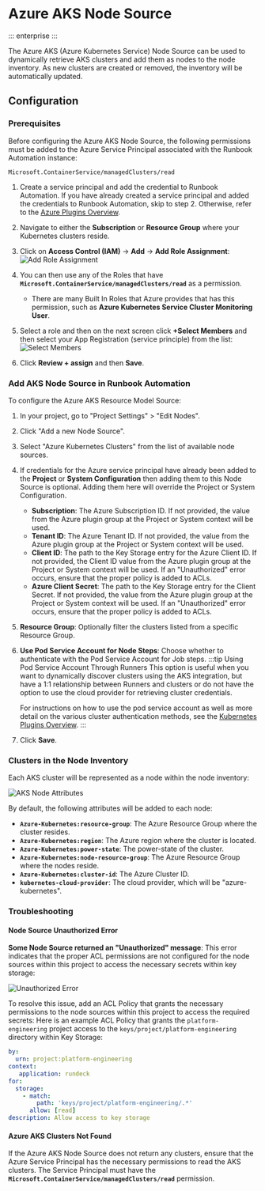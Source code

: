 # Azure AKS Node Source

::: enterprise
:::

The Azure AKS (Azure Kubernetes Service) Node Source can be used to dynamically retrieve AKS clusters and add them as nodes to the node inventory. As new clusters are created or removed, the inventory will be automatically updated.

## Configuration

### Prerequisites

Before configuring the Azure AKS Node Source, the following permissions must be added to the Azure Service Principal associated with the Runbook Automation instance:
```
Microsoft.ContainerService/managedClusters/read
```

1. Create a service principal and add the credential to Runbook Automation. If you have already created a service principal and added the credentials to Runbook Automation, skip to step 2. Otherwise, refer to the [Azure Plugins Overview](/manual/plugins/azure-plugins-overview).<br>

2. Navigate to either the **Subscription** or **Resource Group** where your Kubernetes clusters reside.

3. Click on **Access Control (IAM)** -> **Add** -> **Add Role Assignment**:
    ![Add Role Assignment](/assets/img/azure-add-role-assignment.png)

4. You can then use any of the Roles that have **`Microsoft.ContainerService/managedClusters/read`** as a permission.
    * There are many Built In Roles that Azure provides that has this permission, such as **Azure Kubernetes Service Cluster Monitoring User**.
   
5. Select a role and then on the next screen click **+Select Members** and then select your App Registration (service principle) from the list:
    ![Select Members](/assets/img/azure-select-members.png)

6. Click **Review + assign** and then **Save**.

### Add AKS Node Source in Runbook Automation
To configure the Azure AKS Resource Model Source:

1. In your project, go to "Project Settings" > "Edit Nodes".<br>

2. Click "Add a new Node Source".
3. Select "Azure Kubernetes Clusters" from the list of available node sources.
4. If credentials for the Azure service principal have already been added to the **Project** or **System Configuration** then adding them to this Node Source is optional. Adding them here will override the Project or System Configuration.
   - **Subscription**: The Azure Subscription ID. If not provided, the value from the Azure plugin group at the Project or System context will be used.
   - **Tenant ID**: The Azure Tenant ID. If not provided, the value from the Azure plugin group at the Project or System context will be used.
   - **Client ID**: The path to the Key Storage entry for the Azure Client ID. If not provided, the Client ID value from the Azure plugin group at the Project or System context will be used. If an "Unauthorized" error occurs, ensure that the proper policy is added to ACLs.
   - **Azure Client Secret**: The path to the Key Storage entry for the Client Secret. If not provided, the value from the Azure plugin group at the Project or System context will be used. If an "Unauthorized" error occurs, ensure that the proper policy is added to ACLs.
5. **Resource Group**: Optionally filter the clusters listed from a specific Resource Group.
6. **Use Pod Service Account for Node Steps**: Choose whether to authenticate with the Pod Service Account for Job steps.
   :::tip Using Pod Service Account Through Runners
   This option is useful when you want to dynamically discover clusters using the AKS integration, but have a 1:1 relationship between Runners and clusters or do not have the option to use the cloud provider for retrieving cluster credentials.

   For instructions on how to use the pod service account as well as more detail on the various cluster authentication methods, see the [Kubernetes Plugins Overview](/manual/plugins/kubernetes-plugins-overview.md).
   :::
7. Click **Save**.

### Clusters in the Node Inventory

Each AKS cluster will be represented as a node within the node inventory:

![AKS Node Attributes](/assets/img/ask-clusters-as-nodes.png)<br>

By default, the following attributes will be added to each node:

* **`Azure-Kubernetes:resource-group`**: The Azure Resource Group where the cluster resides.
* **`Azure-Kubernetes:region`**: The Azure region where the cluster is located.
* **`Azure-Kubernetes:power-state`**: The power-state of the cluster.
* **`Azure-Kubernetes:node-resource-group`**: The Azure Resource Group where the nodes reside.
* **`Azure-Kubernetes:cluster-id`**: The Azure Cluster ID.
* **`kubernetes-cloud-provider`**: The cloud provider, which will be "azure-kubernetes".

### Troubleshooting

#### Node Source Unauthorized Error

**Some Node Source returned an "Unauthorized" message**: This error indicates that the proper ACL permissions are not configured for the node sources within this project to access the necessary secrets within key storage:

![Unauthorized Error](/assets/img/node-source-unauthorized-error.png)<br>

To resolve this issue, add an ACL Policy that grants the necessary permissions to the node sources within this project to access the required secrets:
Here is an example ACL Policy that grants the `platform-engineering` project access to the `keys/project/platform-engineering` directory within Key Storage:
```yaml
by:
  urn: project:platform-engineering
context: 
   application: rundeck
for:
  storage:
    - match: 
        path: 'keys/project/platform-engineering/.*'
      allow: [read] 
description: Allow access to key storage
```

#### Azure AKS Clusters Not Found
If the Azure AKS Node Source does not return any clusters, ensure that the Azure Service Principal has the necessary permissions to read the AKS clusters. 
The Service Principal must have the **`Microsoft.ContainerService/managedClusters/read`** permission.